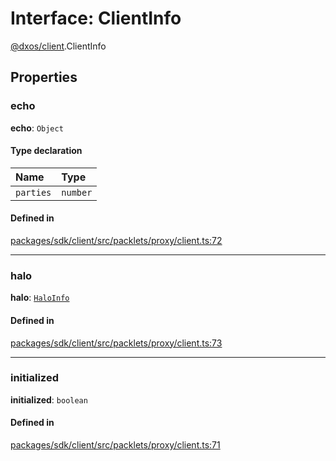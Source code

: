 # Interface: ClientInfo

[@dxos/client](../modules/dxos_client.md).ClientInfo

## Properties

### echo

 **echo**: `Object`

#### Type declaration

| Name | Type |
| :------ | :------ |
| `parties` | `number` |

#### Defined in

[packages/sdk/client/src/packlets/proxy/client.ts:72](https://github.com/dxos/dxos/blob/db8188dae/packages/sdk/client/src/packlets/proxy/client.ts#L72)

___

### halo

 **halo**: [`HaloInfo`](dxos_client.HaloInfo.md)

#### Defined in

[packages/sdk/client/src/packlets/proxy/client.ts:73](https://github.com/dxos/dxos/blob/db8188dae/packages/sdk/client/src/packlets/proxy/client.ts#L73)

___

### initialized

 **initialized**: `boolean`

#### Defined in

[packages/sdk/client/src/packlets/proxy/client.ts:71](https://github.com/dxos/dxos/blob/db8188dae/packages/sdk/client/src/packlets/proxy/client.ts#L71)
